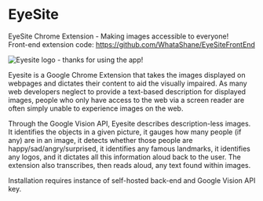 # EyeSite
EyeSite Chrome Extension - Making images accessible to everyone!  
Front-end extension code: https://github.com/WhataShane/EyeSiteFrontEnd

![Eyesite logo - thanks for using the app!](https://challengepost-s3-challengepost.netdna-ssl.com/photos/production/software_thumbnail_photos/000/623/315/datas/medium.png)

Eyesite is a Google Chrome Extension that takes the images displayed on webpages and dictates their content to aid the visually impaired. As many web developers neglect to provide a text-based description for displayed images, people who only have access to the web via a screen reader are often simply unable to experience images on the web.

Through the Google Vision API, Eyesite describes description-less images. It identifies the objects in a given picture, it gauges how many people (if any) are in an image, it detects whether those people are happy/sad/angry/surprised, it identifies any famous landmarks, it identifies any logos, and it dictates all this information aloud back to the user. The
extension also transcribes, then reads aloud, any text found within images.

Installation requires instance of self-hosted back-end and Google Vision API key. 
